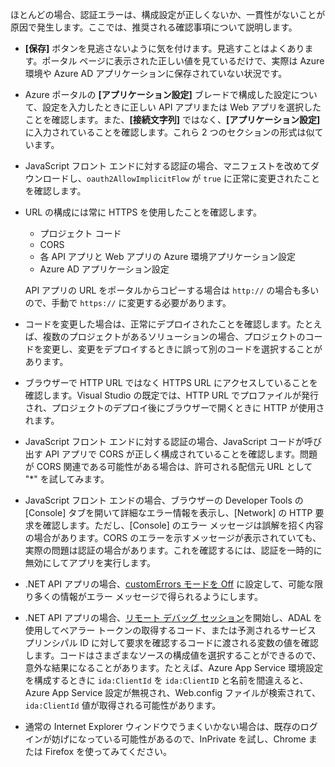ほとんどの場合、認証エラーは、構成設定が正しくないか、一貫性がないことが原因で発生します。ここでは、推奨される確認事項について説明します。

* **[保存]** ボタンを見逃さないように気を付けます。見逃すことはよくあります。ポータル ページに表示された正しい値を見ているだけで、実際は Azure 環境や Azure AD アプリケーションに保存されていない状況です。
* Azure ポータルの **[アプリケーション設定]** ブレードで構成した設定について、設定を入力したときに正しい API アプリまたは Web アプリを選択したことを確認します。また、**[接続文字列]** ではなく、**[アプリケーション設定]** に入力されていることを確認します。これら 2 つのセクションの形式は似ています。
* JavaScript フロント エンドに対する認証の場合、マニフェストを改めてダウンロードし、`oauth2AllowImplicitFlow` が `true` に正常に変更されたことを確認します。
* URL の構成には常に HTTPS を使用したことを確認します。

	* プロジェクト コード
	* CORS
	* 各 API アプリと Web アプリの Azure 環境アプリケーション設定
	* Azure AD アプリケーション設定
	
	API アプリの URL をポータルからコピーする場合は `http://` の場合も多いので、手動で `https://` に変更する必要があります。

* コードを変更した場合は、正常にデプロイされたことを確認します。たとえば、複数のプロジェクトがあるソリューションの場合、プロジェクトのコードを変更し、変更をデプロイするときに誤って別のコードを選択することがあります。
* ブラウザーで HTTP URL ではなく HTTPS URL にアクセスしていることを確認します。Visual Studio の既定では、HTTP URL でプロファイルが発行され、プロジェクトのデプロイ後にブラウザーで開くときに HTTP が使用されます。
* JavaScript フロント エンドに対する認証の場合、JavaScript コードが呼び出す API アプリで CORS が正しく構成されていることを確認します。問題が CORS 関連である可能性がある場合は、許可される配信元 URL として "*" を試してみます。
* JavaScript フロント エンドの場合、ブラウザーの Developer Tools の [Console] タブを開いて詳細なエラー情報を表示し、[Network] の HTTP 要求を確認します。ただし、[Console] のエラー メッセージは誤解を招く内容の場合があります。CORS のエラーを示すメッセージが表示されていても、実際の問題は認証の場合があります。これを確認するには、認証を一時的に無効にしてアプリを実行します。
* .NET API アプリの場合、[customErrors モードを Off](../app-service-web/web-sites-dotnet-troubleshoot-visual-studio.md#remoteview) に設定して、可能な限り多くの情報がエラー メッセージで得られるようにします。
* .NET API アプリの場合、[リモート デバッグ セッション](../app-service-web/web-sites-dotnet-troubleshoot-visual-studio.md#remotedebug)を開始し、ADAL を使用してベアラー トークンの取得するコード、または予測されるサービス プリンシパル ID に対して要求を確認するコードに渡される変数の値を確認します。コードはさまざまなソースの構成値を選択することができるので、意外な結果になることがあります。たとえば、Azure App Service 環境設定を構成するときに `ida:ClientId` を `ida:ClientID` と名前を間違えると、Azure App Service 設定が無視され、Web.config ファイルが検索されて、`ida:ClientId` 値が取得される可能性があります。 
* 通常の Internet Explorer ウィンドウでうまくいかない場合は、既存のログインが妨げになっている可能性があるので、InPrivate を試し、Chrome または Firefox を使ってみてください。

<!---HONumber=AcomDC_0309_2016-->